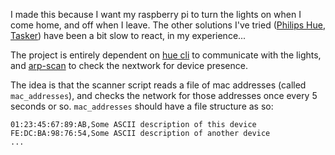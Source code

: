 I made this because I want my raspberry pi to turn the lights on when I come home, and off when I leave. The other solutions I've tried ([Philips Hue](https://play.google.com/store/apps/details?id=com.philips.lighting.hue2), [Tasker](https://play.google.com/store/apps/details?id=net.dinglisch.android.taskerm)) have been a bit slow to react, in my experience...

The project is entirely dependent on [hue cli](https://github.com/birkirb/hue-cli) to communicate with the lights, and [arp-scan](https://linux.die.net/man/1/arp-scan) to check the nextwork for device presence.

The idea is that the scanner script reads a file of mac addresses (called ```mac_addresses```), and checks the network for those addresses once every 5 seconds or so. ```mac_addresses``` should have a file structure as so:
```
01:23:45:67:89:AB,Some ASCII description of this device
FE:DC:BA:98:76:54,Some ASCII description of another device
...
```
